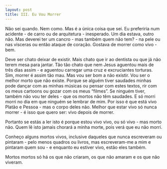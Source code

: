```yaml
---
layout: post
title: III. Eu Vou Morrer
---
```


Não sei quando. Nem como. Mas é a única coisa que sei. 
Eu preferiria num acidente - de carro ou de arquitetura - inesperado.
Um dia estava, outro não. Mas deverei ter um cancro - mas também quem não tem? - na pele ou nas vísceras ou então ataque de coração. 
Gostava de morrer como vivo - bem.

Deve ser chato deixar de existir. Mais chato que ir ao dentista ou que já não terem mesa para jantar. Tão tão chato que nem Jesus aguentou mais de três dias assim - e aguentou carregar uma cruz e excruciantes torturas. Sim, morrer é assim tão mau. Mas vou ser bom a não existir. Vou ser o melhor morto que não existe. Porque se alguém tiver saudades minhas pode dançar com as minhas músicas ou pensar com estes textos, rir com os meus cartoons ou gozar com os meus “filmes”. Se ninguém tiver, também não vou ter deles - que os mortos não têm saudades. E só morri morri no dia em que ninguém se lembrar de mim. Por isso é que está vivo Platão e Pessoa - mas o corpo deles não. Melhor que estar vivo só nunca morrer - é isso que quero ser: vivo depois de morrer.

Portanto se estás a ler isto é porque estou vivo vivo, ou só vivo - mas morto não. Quem lê isto jamais chorará a minha morte, pois verá que eu não morri. 

Conheço alguns mortos vivos, inclusive daqueles que nunca escreveram ou pintaram - pelo menos quadros ou livros, mas escreveram-me a mim e pintaram quem sou - e enquanto eu estiver vivo, estão eles também.

Mortos mortos só há os que não criaram, os que não amaram e os que não viveram.
